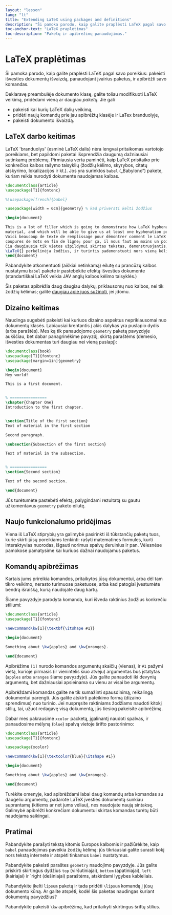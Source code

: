 ```yaml
---
layout: "lesson"
lang: "lt"
title: "Extending LaTeX using packages and definitions"
description: "Ši pamoka parodo, kaip galite praplėsti LaTeX pagal savo poreikius: pakeisti išvesties dokumentų išvaizdą, panaudojant įvairius paketus, ir apibrėžti savo komandas."
toc-anchor-text: "LaTeX praplėtimas"
toc-description: "Paketų ir apibrėžimų panaudojimas."
---
```


# LaTeX praplėtimas

<span
  class="summary">Ši pamoka parodo, kaip galite praplėsti LaTeX pagal savo poreikius: pakeisti išvesties dokumentų išvaizdą, panaudojant įvairius paketus, ir apibrėžti savo komandas.</span>

Deklaravę preambulėje dokumento klasę, galite toliau modifikuoti LaTeX veikimą, pridėdami vieną ar daugiau *paketų*. Jie gali

- pakeisti kai kurių LaTeX dalių veikimą,
- pridėti naujų komandų prie jau apibrėžtų klasėje ir LaTex branduolyje,
- pakeisti dokumento išvaizdą.

## LaTeX darbo keitimas

LaTeX 'branduolys' (esminė LaTeX dalis) nėra lengvai pritaikomas vartotojo
poreikiams, bet papildomi paketai išsprendžia daugumą dažniausiai sutinkamų
problemų.  Pirmiausia verta paminėti, kaip LaTeX prisitaiko prie konkrečios
kalbos rašymo taisyklių (žodžių kėlimo, skyrybos, citatų atskyrimo,
lokalizacijos ir kt.).  Jos yra surinktos `babel` („Babylono“) pakete, kuriam
reikia nurodyti dokumente naudojamas kalbas.

```latex
\documentclass{article}
\usepackage[T1]{fontenc}

%\usepackage[french]{babel}

\usepackage[width = 6cm]{geometry} % kad priversti kelti žodžius

\begin{document}

This is a lot of filler which is going to demonstrate how LaTeX hyphenates
material, and which will be able to give us at least one hyphenation point.
Voici beaucoup de texte de remplissage pour démontrer comment le LaTeX s'occupe des
coupures de mots en fin de ligne; pour ça, il nous faut au moins un point de césure.
Čia daugiausia tik vietos užpildymui skirtas tekstas, demonstruojantis, kaip 
\LaTeX{} perkėlinėja žodžius, ir turintis pademonstuoti nors vieną kėlimą. 
\end{document}
```

Pabandykite atkomentuoti (aiškiai netinkamą) eilutę su prancūzų kalbos
nustatymu `babel` pakete ir pastebėkite efektą išvesties dokumente
(standartiškai LaTeX veikia JAV anglų kalbos kėlimo taisyklės.)

Šis paketas apibrėžia daug daugiau dalykų, priklausomų nuo kalbos, nei tik
žodžių kėlimas; galite [daugiau apie juos sužinoti](more-06), jei įdomu.


## Dizaino keitimas

Naudinga sugebėti pakeisti kai kuriuos dizaino aspektus nepriklausomai nuo
dokumentų klasės. Labiausiai krentantis į akis dalykas yra puslapio dydis
(arba paraštės). Mes ką tik panaudojome `geometry` paketą pavyzdyje aukščiau,
bet dabar panagrinėkime pavyzdį, skirtą paraštėms (dėmesio, išvesties
dokumentas turi daugiau nei vieną puslapį):

```latex
\documentclass{book}
\usepackage[T1]{fontenc}
\usepackage[margin=1in]{geometry}

\begin{document}
Hey world!

This is a first document.


% ================
\chapter{Chapter One}
Introduction to the first chapter.


\section{Title of the first section}
Text of material in the first section

Second paragraph.

\subsection{Subsection of the first section}

Text of material in the subsection.


% ================
\section{Second section}

Text of the second section.

\end{document}
```

Jūs turėtumėte pastebėti efektą, palygindami rezultatą su gautu užkomentavus
`geometry` paketo eilutę.

## Naujo funkcionalumo pridėjimas

Viena iš LaTeX stiprybių yra galimybė pasirinkti iš tūkstančių paketų tuos,
kurie skirti jūsų poreikiams tenkinti: rašyti matematines formules, kurti
interaktyvias nuorodas, išgauti norimus spalvų deruinius ir pan.  Vėlesnėse
pamokose pamatysime kai kuriuos dažnai naudojamus paketus.


## Komandų apibrėžimas

Kartais jums prireikia komandos, pritaikytos jūsų dokumentui, arba dėl tam
tikro veikimo, nerasto turimuose paketuose, arba kad patogiai įvestumėte
bendrą išraišką, kurią naudojate daug kartų.

Šiame pavyzdyje parodyta komanda, kuri išveda raktinius žodžius konkrečiu stiliumi:

```latex
\documentclass{article}
\usepackage[T1]{fontenc}

\newcommand\kw[1]{\textbf{\itshape #1}}

\begin{document}

Something about \kw{apples} and \kw{oranges}.

\end{document}
```

Apibrėžime `[1]` nurodo komandos argumentų skaičių (vienas), ir `#1` pažymi
vietą, kurioje pirmasis (ir vienintelis šiuo atveju) argumentas bus įstatytas
(`apples` arba `oranges` šiame pavyzdyje). Jūs galite panaudoti iki devynių
argumentų, bet dažniausiai apsieinama su vienu ar visai be argumentų.

Apibrėždami komandas galite ne tik sumažinti spausdinimą, reikalingą
dokumentui parengti. Jūs galite atskirti pateikimo formą (dizaino sprendimus)
nuo turinio.  Jei nuspręsite raktiniams žodžiams naudoti kitokį stilių, tai,
užuot redagavę visą dokumentą, jūs tiesiog pakeisite apibrėžimą.

Dabar mes pakrausime `xcolor` packetą, įgalinantį naudoti spalvas, ir
panaudosime mėlyną (`blue`) spalvą vietoje šrifto pastorinimo:

```latex
\documentclass{article}
\usepackage[T1]{fontenc}

\usepackage{xcolor}

\newcommand\kw[1]{\textcolor{blue}{\itshape #1}}

\begin{document}

Something about \kw{apples} and \kw{oranges}.

\end{document}
```

Turėkite omenyje, kad apibrėždami labai daug komandų arba komandas su
daugeliu argumentų, padarote LaTeX įvesties dokumentą sunkiau suprantamą
(kitiems ar net jums vėliau), nes naudojate naują sintaksę.  Galimybė
apibrėžti konkrečiam dokumentui skirtas komandas turėtų būti naudojama
saikingai.

## Pratimai

Pabandykite parašyti tekstą kitomis Europos kalbomis ir pažiūrėkite, kaip
`babel` panaudojimas paveikia žodžių kėlimą: jūs tikriausiai galite surasti
kokį nors tekstą internete ir atspėti tinkamus `babel` nustatymus.

Pabandykite pakeisti paraštes `geometry` naudojimo pavyzdyje. Jūs galite
priskirti skirtingus dydžius `top` (viršutiniajai), `bottom` (apatiniajai),
`left` (kairiajai) ir `right (dešiniajai) paraštėms, atskirdami lygybes
kableliais.

Pabandykite įkelti `lipsum` paketą ir tada pridėti `\lipsum` komandą į jūsų
dokumento kūną. Ar galite atspėti, kodėl šis paketas naudingas kuriant
dokumentų pavyzdžius?

Pabandykite pakeisti `\kw` apibrėžimą, kad pritaikyti skirtingus šriftų stilius. 
